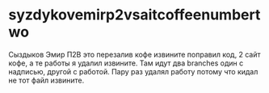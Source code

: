 # syzdykovemirp2vsaitcoffeenumbertwo
Сыздыков Эмир П2В это перезалив кофе извините поправил код, 2 cайт кофе, а те работы я удалил извините. Там идут два branches один с надписью, другой с работой. Пару раз удалял работу потому что кидал не тот файл извините.
